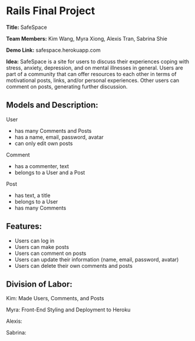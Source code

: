 Rails Final Project
=============

**Title:** SafeSpace

**Team Members:** Kim Wang, Myra Xiong, Alexis Tran, Sabrina Shie

**Demo Link:** safespace.herokuapp.com 

**Idea:** SafeSpace is a site for users to discuss their experiences coping with stress, anxiety, depression, and on mental illnesses in general. Users are part of a community that can offer resources to each other in terms of motivational posts, links, and/or personal experiences. Other users can comment on posts, generating further discussion. 

**Models and Description:**
-----------------
User
- has many Comments and Posts
- has a name, email, password, avatar
- can only edit own posts

Comment
- has a commenter, text 
- belongs to a User and a Post

Post
- has text, a title
- belongs to a User
- has many Comments

**Features:**
--------------
- Users can log in
- Users can make posts
- Users can comment on posts
- Users can update their information (name, email, password, avatar)
- Users can delete their own comments and posts

**Division of Labor:**
----------------
Kim: Made Users, Comments, and Posts

Myra: Front-End Styling and Deployment to Heroku

Alexis:

Sabrina: 
